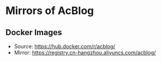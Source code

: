 # Mirrors of AcBlog

## Docker Images

- Source: https://hub.docker.com/r/acblog/
- Mirror: https://registry.cn-hangzhou.aliyuncs.com/acblog/
